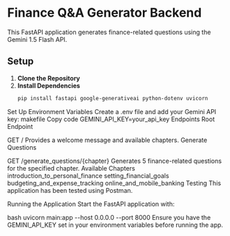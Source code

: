 # Finance Q&A Generator Backend

This FastAPI application generates finance-related questions using the Gemini 1.5 Flash API.

## Setup

1. **Clone the Repository**
2. **Install Dependencies**
   ```bash
   pip install fastapi google-generativeai python-dotenv uvicorn
Set Up Environment Variables
Create a .env file and add your Gemini API key:
makefile
Copy code
GEMINI_API_KEY=your_api_key
Endpoints
Root Endpoint

GET /
Provides a welcome message and available chapters.
Generate Questions

GET /generate_questions/{chapter}
Generates 5 finance-related questions for the specified chapter.
Available Chapters
introduction_to_personal_finance
setting_financial_goals
budgeting_and_expense_tracking
online_and_mobile_banking
Testing
This application has been tested using Postman.

Running the Application
Start the FastAPI application with:

bash
uvicorn main:app --host 0.0.0.0 --port 8000
Ensure you have the GEMINI_API_KEY set in your environment variables before running the app.
